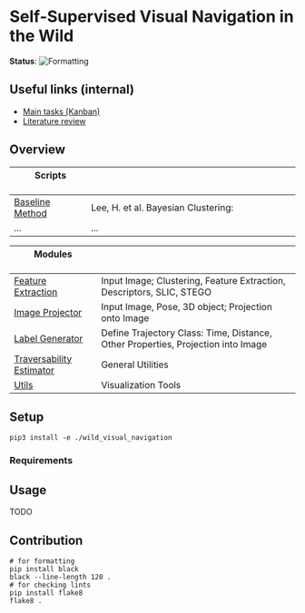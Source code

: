 # Self-Supervised Visual Navigation in the Wild

**Status**: ![Formatting](https://github.com/leggedrobotics/wild_visual_navigation/actions/workflows/formatting.yml/badge.svg)

## Useful links (internal)

- [Main tasks (Kanban)](https://github.com/leggedrobotics/wild_visual_navigation/projects/1)
- [Literature review](https://docs.google.com/spreadsheets/d/1rJPC4jVz_Hw7U6YQauh1B3Xpart7-9tC884P5ONtkaU/edit?usp=sharing)

## Overview

| &nbsp; &nbsp; &nbsp; &nbsp; Scripts &nbsp; &nbsp; &nbsp; &nbsp; &nbsp; | &nbsp; &nbsp; &nbsp; &nbsp; &nbsp; &nbsp; &nbsp;  &nbsp; &nbsp; &nbsp; &nbsp; &nbsp; &nbsp; &nbsp;  &nbsp; &nbsp; &nbsp; &nbsp; &nbsp; &nbsp; &nbsp;  &nbsp; &nbsp; &nbsp; &nbsp; &nbsp; &nbsp; &nbsp;  &nbsp; &nbsp; &nbsp; &nbsp; &nbsp; &nbsp; &nbsp;  &nbsp; &nbsp; &nbsp; &nbsp; &nbsp; &nbsp; &nbsp;  &nbsp; &nbsp; &nbsp; &nbsp; &nbsp; &nbsp; &nbsp; |
| --------------------------------------------------------------------- | ------------------------------------------------------------------------------------------------------------------------------------------------------------------------------------------------------------------------------------------------------------------------------------------------------------------------------------------------------------ |
| [Baseline Method](./scripts/baselines/bayesian_clustering.py ) | Lee, H. et al. Bayesian Clustering: [](shorturl.at/mNUZ5) |
|... | ... |

| &nbsp; &nbsp; &nbsp; &nbsp; Modules &nbsp; &nbsp; &nbsp; &nbsp; &nbsp; | &nbsp; &nbsp; &nbsp; &nbsp; &nbsp; &nbsp; &nbsp;  &nbsp; &nbsp; &nbsp; &nbsp; &nbsp; &nbsp; &nbsp;  &nbsp; &nbsp; &nbsp; &nbsp; &nbsp; &nbsp; &nbsp;  &nbsp; &nbsp; &nbsp; &nbsp; &nbsp; &nbsp; &nbsp;  &nbsp; &nbsp; &nbsp; &nbsp; &nbsp; &nbsp; &nbsp;  &nbsp; &nbsp; &nbsp; &nbsp; &nbsp; &nbsp; &nbsp;  &nbsp; &nbsp; &nbsp; &nbsp; &nbsp; &nbsp; &nbsp; |
| --------------------------------------------------------------------- | ------------------------------------------------------------------------------------------------------------------------------------------------------------------------------------------------------------------------------------------------------------------------------------------------------------------------------------------------------------ |
| [Feature Extraction](./wild_visual_navigation/feature_extractor) | Input Image; Clustering, Feature Extraction, Descriptors, SLIC, STEGO |
| [Image Projector](./wild_visual_navigation/image_projector) | Input Image, Pose, 3D object; Projection onto Image|
| [Label Generator](./wild_visual_navigation/label_generator) | Define Trajectory Class: Time, Distance, Other Properties, Projection into Image |
| [Traversability Estimator](./wild_visual_navigation/traversability_estimator) | General Utilities |
| [Utils](./wild_visual_navigation/utils) | Visualization Tools |

## Setup
```
pip3 install -e ./wild_visual_navigation
```

### Requirements

## Usage
TODO

## Contribution
```
# for formatting
pip install black
black --line-length 120 .
# for checking lints
pip install flake8
flake8 .
```